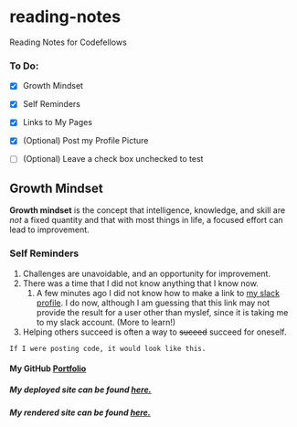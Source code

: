 # reading-notes
Reading Notes for Codefellows

### To Do:
- [x] Growth Mindset
- [x] Self Reminders
- [x] Links to My Pages
- [x] \(Optional) Post my Profile Picture
- [ ] \(Optional) Leave a check box unchecked to test


## Growth Mindset
**Growth mindset** is the concept that intelligence, knowledge, and skill are *not* a fixed quantity and that with most things in life, a focused effort can lead to improvement.

### Self Reminders
1. Challenges are unavoidable, and an opportunity for improvement.
2. There was a time that I did not know anything that I know now.
   1. A few minutes ago I did not know how to make a link to [my slack profile](https://app.slack.com/client/T039KG69K/G01985S2L9M/user_profile/U01AURZ67QB). I do now, although I am guessing that this link may not provide the result for a user other than myslef, since it is taking me to my slack account. \(More to learn!)
3. Helping others succeed is often a way to ~~suceed~~ succeed for oneself.

```TEST
If I were posting code, it would look like this.
```



#### My GitHub [Portfolio](https://github.com/paneks19)

##### My deployed site can be found [here.](https://paneks19.github.io/reading-notes/)

##### My rendered site can be found [here.](https://github.com/paneks19/reading-notes/blob/master/README.md)
